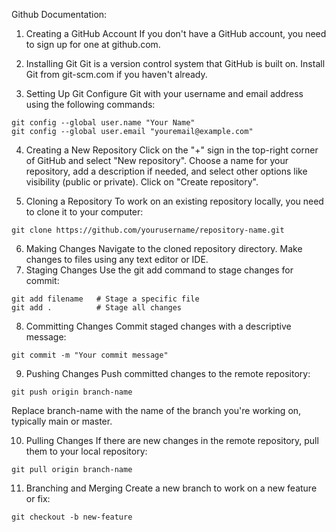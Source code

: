 Github Documentation:

1. Creating a GitHub Account
If you don't have a GitHub account, you need to sign up for one at github.com.

2. Installing Git
Git is a version control system that GitHub is built on. Install Git from git-scm.com if you haven't already.

3. Setting Up Git
Configure Git with your username and email address using the following commands:

```
git config --global user.name "Your Name"
git config --global user.email "youremail@example.com"
```
4. Creating a New Repository
Click on the "+" sign in the top-right corner of GitHub and select "New repository".
Choose a name for your repository, add a description if needed, and select other options like visibility (public or private).
Click on "Create repository".

5. Cloning a Repository
To work on an existing repository locally, you need to clone it to your computer:
```
git clone https://github.com/yourusername/repository-name.git

```

6. Making Changes
Navigate to the cloned repository directory.
Make changes to files using any text editor or IDE.
7. Staging Changes
Use the git add command to stage changes for commit:

```
git add filename   # Stage a specific file
git add .          # Stage all changes
```

8. Committing Changes
Commit staged changes with a descriptive message:
```
git commit -m "Your commit message"
```
9. Pushing Changes
Push committed changes to the remote repository:

```
git push origin branch-name
```

Replace branch-name with the name of the branch you're working on, typically main or master.

10. Pulling Changes
If there are new changes in the remote repository, pull them to your local repository:
```
git pull origin branch-name
```

11. Branching and Merging
Create a new branch to work on a new feature or fix:
```
git checkout -b new-feature
```

